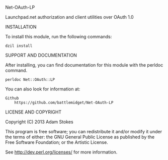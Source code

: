 Net-OAuth-LP

Launchpad.net authorization and client utilities over OAuth 1.0

INSTALLATION

To install this module, run the following commands:

	dzil install

SUPPORT AND DOCUMENTATION

After installing, you can find documentation for this module with the
perldoc command.

    perldoc Net::OAuth::LP

You can also look for information at:

    Github
        https://github.com/battlemidget/Net-OAuth-LP

LICENSE AND COPYRIGHT

Copyright (C) 2013 Adam Stokes

This program is free software; you can redistribute it and/or modify it
under the terms of either: the GNU General Public License as published
by the Free Software Foundation; or the Artistic License.

See <http://dev.perl.org/licenses/> for more information.

